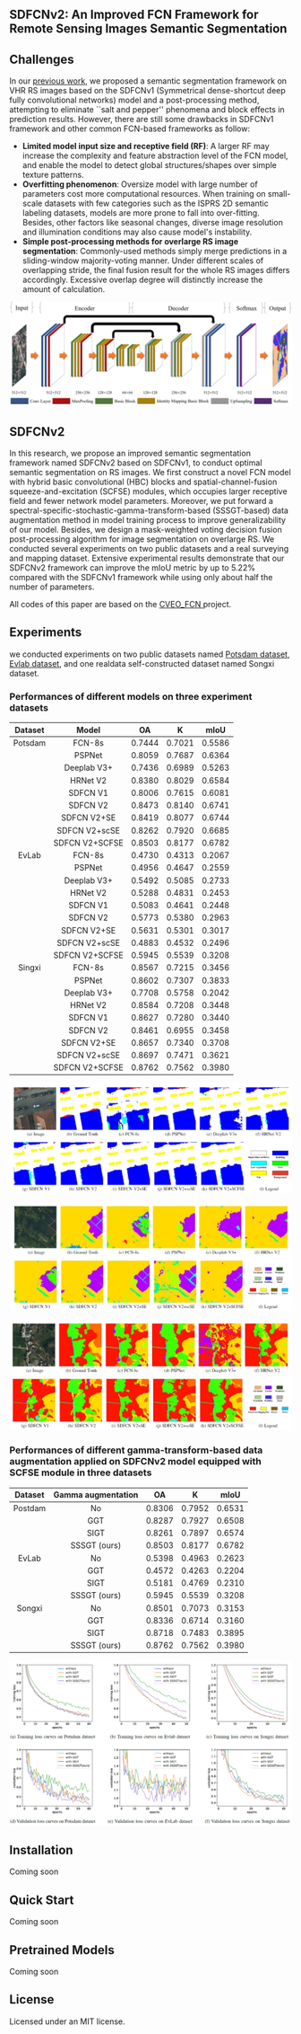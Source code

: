 SDFCNv2: An Improved FCN Framework for Remote Sensing Images Semantic Segmentation
-----------

## Challenges

In our [previous work](http://ieeexplore.ieee.org/document/8326706/), we proposed a semantic segmentation framework on VHR RS images based on the SDFCNv1 (Symmetrical dense-shortcut deep fully convolutional networks) model and a post-processing method, attempting to eliminate ``salt and pepper'' phenomena and block effects in prediction results. However, there are still some drawbacks in SDFCNv1 framework and other common FCN-based frameworks as follow:

* **Limited model input size and receptive field (RF)**: A larger RF may increase the complexity and feature abstraction level of the FCN model, and enable the model to detect global structures/shapes over simple texture patterns.
* **Overfitting phenomenon**: Oversize model with large number of parameters cost more computational resources. When training on small-scale datasets with few categories such as the ISPRS 2D semantic labeling datasets, models are more prone to fall into over-fitting. Besides, other factors like seasonal changes, diverse image resolution and illumination conditions may also cause model's instability.
* **Simple post-processing methods for overlarge RS image segmentation**: Commonly-used methods simply merge predictions in a sliding-window majority-voting manner. Under different scales of overlapping stride, the final fusion result for the whole RS images differs accordingly. Excessive overlap degree will distinctly increase the amount of calculation.

![The overall structure of SDFCN model](docs/sdfcn.jpg)

## SDFCNv2

In this research, we propose an improved semantic segmentation framework named SDFCNv2 based on SDFCNv1, to conduct optimal semantic segmentation on RS images. We first construct a novel FCN model with hybrid basic convolutional (HBC) blocks and spatial-channel-fusion squeeze-and-excitation (SCFSE) modules, which occupies larger receptive field and fewer network model parameters. Moreover, we put forward a spectral-specific-stochastic-gamma-transform-based (SSSGT-based) data augmentation method in model training process to improve generalizability of our model. Besides, we design a mask-weighted voting decision fusion post-processing algorithm for image segmentation on overlarge RS. We conducted several experiments on two public datasets and a real surveying and mapping dataset. Extensive experimental results demonstrate that our SDFCNv2 framework
	can improve the mIoU metric by up to 5.22\% compared with the SDFCNv1 framework while using only about half the number of parameters. 

All codes of this paper are based on the [CVEO_FCN
](https://github.com/CVEO/CVEO_FCN) project.

## Experiments

we conducted experiments on two public datasets named [Potsdam dataset](https://www2.isprs.org/commissions/comm2/wg4/benchmark/semantic-labeling/), [Evlab dataset](http://earthvisionlab.whu.edu.cn/zm/SemanticSegmentation/index.html), and one realdata self-constructed dataset named Songxi dataset.

### Performances of different models on three experiment datasets

| Dataset |      Model     |   OA   |    K   |  mIoU  |
|:-------:|:--------------:|:------:|:------:|:------:|
| Potsdam | FCN-8s         | 0.7444 | 0.7021 | 0.5586 |
|         | PSPNet         | 0.8059 | 0.7687 | 0.6364 |
|         | Deeplab V3+    | 0.7436 | 0.6989 | 0.5263 |
|         | HRNet V2       | 0.8380 | 0.8029 | 0.6584 |
|         | SDFCN V1       | 0.8006 | 0.7615 | 0.6081 |
|         | SDFCN V2       | 0.8473 | 0.8140 | 0.6741 |
|         | SDFCN V2+SE    | 0.8419 | 0.8077 | 0.6744 |
|         | SDFCN V2+scSE  | 0.8262 | 0.7920 | 0.6685 |
|         | SDFCN V2+SCFSE | 0.8503 | 0.8177 | 0.6782 |
|  EvLab  | FCN-8s         | 0.4730 | 0.4313 | 0.2067 |
|         | PSPNet         | 0.4956 | 0.4647 | 0.2559 |
|         | Deeplab V3+    | 0.5492 | 0.5085 | 0.2733 |
|         | HRNet V2       | 0.5288 | 0.4831 | 0.2453 |
|         | SDFCN V1       | 0.5083 | 0.4641 | 0.2448 |
|         | SDFCN V2       | 0.5773 | 0.5380 | 0.2963 |
|         | SDFCN V2+SE    | 0.5631 | 0.5301 | 0.3017 |
|         | SDFCN V2+scSE  | 0.4883 | 0.4532 | 0.2496 |
|         | SDFCN V2+SCFSE | 0.5945 | 0.5539 | 0.3208 |
|  Singxi | FCN-8s         | 0.8567 | 0.7215 | 0.3456 |
|         | PSPNet         | 0.8602 | 0.7307 | 0.3833 |
|         | Deeplab V3+    | 0.7708 | 0.5758 | 0.2042 |
|         | HRNet V2       | 0.8584 | 0.7208 | 0.3448 |
|         | SDFCN V1       | 0.8627 | 0.7280 | 0.3440 |
|         | SDFCN V2       | 0.8461 | 0.6955 | 0.3458 |
|         | SDFCN V2+SE    | 0.8657 | 0.7340 | 0.3708 |
|         | SDFCN V2+scSE  | 0.8697 | 0.7471 | 0.3621 |
|         | SDFCN V2+SCFSE | 0.8762 | 0.7562 | 0.3980 |

![Segmentation results on Potsdam dataset with different model](docs/potsdam.jpg)

![Segmentation results on Evlab dataset with different model](docs/evlab.jpg)

![Segmentation results on Songxi dataset with different model](docs/songxi.jpg)


### Performances of different gamma-transform-based data augmentation applied on SDFCNv2 model equipped with SCFSE module in three datasets

| Dataset | Gamma augmentation |   OA   |    K   |  mIoU  |
|:-------:|:------------------:|:------:|:------:|:------:|
| Postdam |         No         | 0.8306 | 0.7952 | 0.6531 |
|         |         GGT        | 0.8287 | 0.7927 | 0.6508 |
|         |        SIGT        | 0.8261 | 0.7897 | 0.6574 |
|         |    SSSGT (ours)    | 0.8503 | 0.8177 | 0.6782 |
|  EvLab  |         No         | 0.5398 | 0.4963 | 0.2623 |
|         |         GGT        | 0.4572 | 0.4263 | 0.2204 |
|         |        SIGT        | 0.5181 | 0.4769 | 0.2310 |
|         |    SSSGT (ours)    | 0.5945 | 0.5539 | 0.3208 |
|  Songxi |         No         | 0.8501 | 0.7073 | 0.3153 |
|         |         GGT        | 0.8336 | 0.6714 | 0.3160 |
|         |        SIGT        | 0.8718 | 0.7483 | 0.3895 |
|         |    SSSGT (ours)    | 0.8762 | 0.7562 | 0.3980 |

![raining and validation loss curve of SDFCN V2 model using different gamma-transform-based data augmentation methods on different datasets](docs/loss.png)


## Installation 
Coming soon

## Quick Start
Coming soon

## Pretrained Models
Coming soon

## License
Licensed under an MIT license.